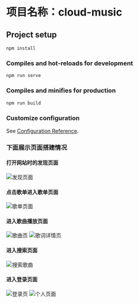 # 项目名称：cloud-music

## Project setup
```
npm install
```

### Compiles and hot-reloads for development
```
npm run serve
```

### Compiles and minifies for production
```
npm run build
```

### Customize configuration
See [Configuration Reference](https://cli.vuejs.org/config/).
### 下面展示页面搭建情况
#### 打开网站时的发现页面
![发现页面](https://img-blog.csdnimg.cn/9c01280078f0494881cc6362d559c868.png)
#### 点击歌单进入歌单页面
![歌单页面](https://img-blog.csdnimg.cn/3cd0133475054b48908bbf5062e05024.png)
#### 进入歌曲播放页面
![歌曲页](https://img-blog.csdnimg.cn/fb67139ef4cf45f9b05a966c2cc9c4d8.png)
![歌词详情页](https://img-blog.csdnimg.cn/66667bea1e3e418194705e935b10a796.png)
#### 进入搜索页面
![搜索歌曲](https://img-blog.csdnimg.cn/51600139e8364402996c93ee95282702.png)
#### 进入登录页面
![登录页](https://img-blog.csdnimg.cn/3f325688192b4edface64df9ad064849.png)
![个人页面](https://img-blog.csdnimg.cn/8e4598de64244cfe99f68b70b0166a45.png)
